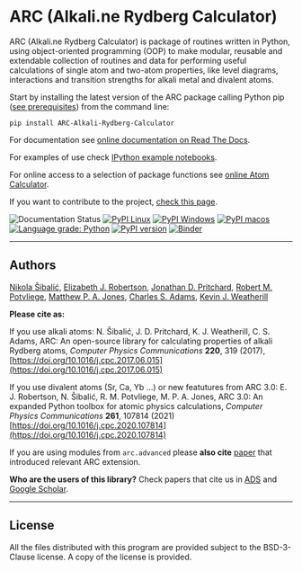 
ARC (Alkali.ne Rydberg Calculator)
==================================


ARC (Alkali.ne Rydberg Calculator)  is package of routines written in Python, using object-oriented programming (OOP) to make modular, reusable and extendable collection of routines and data for performing useful calculations of single atom and two-atom properties, like level diagrams, interactions and transition strengths for alkali metal and divalent atoms.

Start by installing the latest version of the ARC package calling Python pip ([see prerequisites](https://arc-alkali-rydberg-calculator.readthedocs.io/en/latest/installation.html)) from the command line:

```pip install ARC-Alkali-Rydberg-Calculator ```

For documentation see [online documentation on Read The Docs](http://arc-alkali-rydberg-calculator.readthedocs.io). 

For examples of use check [IPython example notebooks](https://arc-alkali-rydberg-calculator.readthedocs.io/en/latest/getting_started.html#ipython-notebook-with-examples).

For online access to a selection of package functions see [online Atom Calculator](https://atomcalc.jqc.org.uk).

If you want to contribute to the project, [check this page](https://arc-alkali-rydberg-calculator.readthedocs.io/en/latest/contribute.html).

![Documentation Status](https://readthedocs.org/projects/arc-alkali-rydberg-calculator/badge/?version=latest) [![PyPI Linux](https://github.com/nikolasibalic/ARC-Alkali-Rydberg-Calculator/actions/workflows/pypi_linux.yaml/badge.svg)](https://github.com/nikolasibalic/ARC-Alkali-Rydberg-Calculator/actions/workflows/pypi_linux.yaml) [![PyPI Windows](https://github.com/nikolasibalic/ARC-Alkali-Rydberg-Calculator/actions/workflows/pypi_windows.yaml/badge.svg)](https://github.com/nikolasibalic/ARC-Alkali-Rydberg-Calculator/actions/workflows/pypi_windows.yaml) [![PyPI macos](https://github.com/nikolasibalic/ARC-Alkali-Rydberg-Calculator/actions/workflows/pypi_macos.yaml/badge.svg)](https://github.com/nikolasibalic/ARC-Alkali-Rydberg-Calculator/actions/workflows/pypi_macos.yaml) [![Language grade: Python](https://img.shields.io/lgtm/grade/python/g/nikolasibalic/ARC-Alkali-Rydberg-Calculator.svg?logo=lgtm&logoWidth=18)](https://lgtm.com/projects/g/nikolasibalic/ARC-Alkali-Rydberg-Calculator/context:python) [![PyPI version](https://badge.fury.io/py/ARC-Alkali-Rydberg-Calculator.svg)](https://badge.fury.io/py/ARC-Alkali-Rydberg-Calculator)  [![Binder](https://mybinder.org/badge_logo.svg)](https://mybinder.org/v2/gh/nikolasibalic/ARC-Alkali-Rydberg-Calculator.git/master?urlpath=lab%2Ftree%2Fdoc%2FRydberg_atoms_a_primer_notebook.ipynb)

-------
Authors
-------

[Nikola Šibalić](https://github.com/nikolasibalic), [Elizabeth J. Robertson](https://www.heibrids.berlin/people/doctoral-researchers/elizabeth-robertson/), [Jonathan D. Pritchard](http://photonics.phys.strath.ac.uk/people/dr-jonathan-pritchard/), [Robert M. Potvliege](https://www.durham.ac.uk/staff/r-m-potvliege/), [Matthew P. A. Jones](https://www.durham.ac.uk/staff/m-p-a-jones/), [Charles S. Adams](https://www.durham.ac.uk/staff/c-s-adams/), [Kevin J. Weatherill](https://www.durham.ac.uk/staff/k-j-weatherill/)

**Please cite as:** 

If you use alkali atoms:
N. Šibalić, J. D. Pritchard, K. J. Weatherill, C. S. Adams,
ARC: An open-source library for calculating properties of alkali Rydberg atoms,
*Computer Physics Communications* **220**, 319 (2017), [https://doi.org/10.1016/j.cpc.2017.06.015](https://doi.org/10.1016/j.cpc.2017.06.015)

If you use divalent atoms (Sr, Ca, Yb ...) or new featutures from ARC 3.0:
E. J. Robertson, N. Šibalić, R. M. Potvliege, M. P. A. Jones,
ARC 3.0: An expanded Python toolbox for atomic physics calculations, *Computer Physics Communications* **261**, 107814 (2021) [https://doi.org/10.1016/j.cpc.2020.107814](https://doi.org/10.1016/j.cpc.2020.107814)

If you are using modules from `arc.advanced` please **also cite** [paper](arc/advanced/README.md) that introduced relevant ARC extension.

**Who are the users of this library?** Check papers that cite us in [ADS](https://ui.adsabs.harvard.edu/abs/2017CoPhC.220..319S/citations) and [Google Scholar](https://scholar.google.com/scholar?cites=3162548955488940394&as_sdt=2005&sciodt=0,5&hl=en).

-------
License
-------

All the files distributed with this program are provided subject to the
BSD-3-Clause license. A copy of the license is provided.
